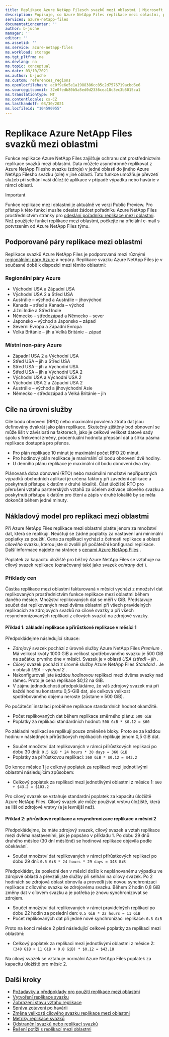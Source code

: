 ```yaml
---
title: Replikace Azure NetApp Filesch svazků mezi oblastmi | Microsoft Docs
description: Popisuje, co Azure NetApp Files replikace mezi oblastmi, podporované páry oblastí, cíle na úrovni služby, odolnost dat a nákladový model.
services: azure-netapp-files
documentationcenter: ''
author: b-juche
manager: ''
editor: ''
ms.assetid: ''
ms.service: azure-netapp-files
ms.workload: storage
ms.tgt_pltfrm: na
ms.devlang: na
ms.topic: conceptual
ms.date: 03/10/2021
ms.author: b-juche
ms.custom: references_regions
ms.openlocfilehash: ac0f9e6e5e1a1988386cc85c2d7576719acbd6e6
ms.sourcegitcommit: 32e0fedb80b5a5ed0d2336cea18c3ec3b5015ca1
ms.translationtype: MT
ms.contentlocale: cs-CZ
ms.lasthandoff: 03/30/2021
ms.locfileid: "104590955"
---
```

# <a name="cross-region-replication-of-azure-netapp-files-volumes"></a>Replikace Azure NetApp Files svazků mezi oblastmi

Funkce replikace Azure NetApp Files zajišťuje ochranu dat prostřednictvím replikace svazků mezi oblastmi. Data můžete asynchronně replikovat z Azure NetApp Filesho svazku (zdroje) v jedné oblasti do jiného Azure NetApp Filesho svazku (cíle) v jiné oblasti.  Tato funkce umožňuje převzetí služeb při selhání vaší důležité aplikace v případě výpadku nebo havárie v rámci oblasti.

> [!IMPORTANT]
> Funkce replikace mezi oblastmi je aktuálně ve verzi Public Preview. Pro přístup k této funkci musíte odeslat žádost pořadníku Azure NetApp Files prostřednictvím stránky pro [odeslání pořadníku replikace mezi oblastmi](https://aka.ms/anfcrrpreviewsignup). Než použijete funkci replikace mezi oblastmi, počkejte na oficiální e-mail s potvrzením od Azure NetApp Files týmu.

## <a name="supported-cross-region-replication-pairs"></a><a name="supported-region-pairs"></a>Podporované páry replikace mezi oblastmi

Replikace svazků Azure NetApp Files je podporovaná mezi různými [regionálními páry Azure](../best-practices-availability-paired-regions.md#azure-regional-pairs) a nepáry. Replikace svazku Azure NetApp Files je v současné době k dispozici mezi těmito oblastmi:  

### <a name="azure-regional-pairs"></a>Regionální páry Azure

* Východní USA a Západní USA
* Východní USA 2 a Střed USA
* Austrálie – východ a Austrálie – jihovýchod
* Kanada – střed a Kanada – východ
* Jižní Indie a Střed Indie 
* Německo – středozápad a Německo – sever
* Japonsko – východ a Japonsko – západ
* Severní Evropa a Západní Evropa
* Velká Británie – jih a Velká Británie – západ

### <a name="azure-regional-non-pairs"></a>Místní non-páry Azure

*   Západní USA 2 a Východní USA
*   Střed USA – jih a Střed USA
*   Střed USA – jih a Východní USA
*   Střed USA – jih a Východní USA 2
*   Východní USA a Východní USA 2
*   Východní USA 2 a Západní USA 2
*   Austrálie – východ a jihovýchodní Asie 
*   Německo – středozápad a Velká Británie – jih

## <a name="service-level-objectives"></a>Cíle na úrovni služby

Cíle bodu obnovení (RPO) nebo maximální povolená ztráta dat jsou definovány dvakrát jako plán replikace.  Skutečný zjištěný bod obnovení se může lišit v závislosti na faktorech, jako je celková velikost datové sady spolu s frekvencí změny, procentuální hodnota přepsání dat a šířka pásma replikace dostupná pro přenos.   

* Pro plán replikace 10 minut je maximální počet RPO 20 minut.  
* Pro hodinový plán replikace je maximální cíl bodu obnovení dvě hodiny.  
* U denního plánu replikace je maximální cíl bodu obnovení dva dny.  

Plánovaná doba obnovení (RTO) nebo maximální množství nepřípustných výpadků obchodních aplikací je určena faktory při zavedení aplikace a poskytnutí přístupu k datům v druhé lokalitě. Část úložiště RTO pro přerušení vztahu partnerských vztahů za účelem aktivace cílového svazku a poskytnutí přístupu k datům pro čtení a zápis v druhé lokalitě by se měla dokončit během jedné minuty.

## <a name="cost-model-for-cross-region-replication"></a>Nákladový model pro replikaci mezi oblastmi  

Při Azure NetApp Files replikace mezi oblastmi platíte jenom za množství dat, která se replikují. Neúčtují se žádné poplatky za nastavení ani minimální poplatky za použití. Cena za replikaci vychází z četnosti replikace a oblasti *cílového* svazku, kterou jste si zvolili při počáteční konfiguraci replikace. Další informace najdete na stránce s [cenami Azure NetApp Files](https://azure.microsoft.com/pricing/details/netapp/) .  

Poplatek za kapacitu úložiště pro běžný Azure NetApp Files se vztahuje na cílový svazek replikace (označovaný také jako svazek *ochrany dat* ). 

### <a name="pricing-examples"></a>Příklady cen

Částka replikace mezi oblastmi fakturovaná v měsíci vychází z množství dat replikovaných prostřednictvím funkce replikace mezi oblastmi během daného měsíce. Množství replikovaných dat se měří v GiB. Představuje součet dat replikovaných mezi dvěma oblastmi při všech pravidelných replikacích ze zdrojových svazků na cílové svazky a při všech resynchronizovaných replikaci z cílových svazků na zdrojové svazky.

#### <a name="example-1-month-1-baseline-replication-and-incremental-replications"></a>Příklad 1: základní replikace a přírůstkové replikace v měsíci 1

Předpokládejme následující situace:

* *Zdrojový* svazek pochází z úrovně služby Azure NetApp Files *Premium* . Má velikost kvóty 1000 GiB a velikost spotřebovaného svazku je 500 GiB na začátku prvního dne v měsíci. Svazek je v oblasti *USA (střed) – jih* .
* *Cílový* svazek pochází z úrovně služby Azure NetApp Files *Standard* . Je v oblasti *USA – východ 2* .
* Nakonfigurovali jste *každou hodinovou* replikaci mezi dvěma svazky nad rámec. Proto je cena replikace $0,12 na GiB.
* V zájmu jednoduchosti předpokládáme, že váš zdrojový svazek má při každé hodinu konstantu 0,5-GiB dat, ale celková velikost spotřebovaného objemu neroste (zůstane v 500 GiB). 

Po počáteční instalaci proběhne replikace standardních hodnot okamžitě.  

* Počet replikovaných dat během replikace směrného plánu: `500 GiB`
* Poplatky za replikaci standardních hodnot: `500 GiB * $0.12 = $60`

Po základní replikaci se replikují pouze změněné bloky. Proto se za každou hodinu v následných přírůstkových replikacích replikuje jenom 0,5 GiB dat.

* Součet množství dat replikovaných v rámci přírůstkových replikací po dobu 30 dnů: `0.5 GiB * 24 hours * 30 days = 360 GiB`
* Poplatky za přírůstkovou replikaci: `360 GiB * $0.12 = $43.2`

Do konce měsíce 1 je celkový poplatek za replikaci mezi jednotlivými oblastmi následujícím způsobem:  

*  Celkový poplatek za replikaci mezi jednotlivými oblastmi z měsíce 1: `$60 + $43.2 = $103.2`

Pro cílový svazek se vztahuje standardní poplatek za kapacitu úložiště Azure NetApp Files. Cílový svazek ale může používat vrstvu úložiště, která se liší od zdrojové vrstvy (a je levnější než).

#### <a name="example-2-month-2-incremental-replications-and-resync-replications"></a>Příklad 2: přírůstkové replikace a resynchronizace replikace v měsíci 2  

Předpokládejme, že máte zdrojový svazek, cílový svazek a vztah replikace mezi dvěma nastaveními, jak je popsáno v příkladu 1. Po dobu 29 dnů druhého měsíce (30 dní měsíčně) se hodinová replikace objevila podle očekávání.

* Součet množství dat replikovaných v rámci přírůstkových replikací po dobu 29 dní: `0.5 GiB * 24 hours * 29 days = 348 GiB`

Předpokládat, že poslední den v měsíci došlo k neplánovanému výpadku ve zdrojové oblasti a převzali jste služby při selhání na cílový svazek. Po 2 hodinách se zdrojová oblast obnovila a provedli jste novou synchronizaci replikace z cílového svazku ke zdrojovému svazku. Během 2 hodin 0,8 GiB změny dat v cílovém svazku a je potřeba je znovu synchronizovat se zdrojem.

* Součet množství dat replikovaných v rámci pravidelných replikací po dobu 22 hodin za poslední den: `0.5 GiB * 22 hours = 11 GiB`
* Počet replikovaných dat při jedné nové synchronizaci replikace: `0.8 GiB`

Proto na konci měsíce 2 platí následující celkové poplatky za replikaci mezi oblastmi:  

* Celkový poplatek za replikaci mezi jednotlivými oblastmi z měsíce 2: `(348 GiB + 11 GiB + 0.8 GiB) * $0.12 = $43.18`

Na cílový svazek se vztahuje normální Azure NetApp Files poplatek za kapacitu úložiště pro měsíc 2.

## <a name="next-steps"></a>Další kroky
* [Požadavky a předpoklady pro použití replikace mezi oblastmi](cross-region-replication-requirements-considerations.md)
* [Vytvoření replikace svazku](cross-region-replication-create-peering.md)
* [Zobrazení stavu vztahu replikace](cross-region-replication-display-health-status.md)
* [Správa zotavení po havárii](cross-region-replication-manage-disaster-recovery.md)
* [Změna velikosti cílového svazku replikace mezi oblastmi](azure-netapp-files-resize-capacity-pools-or-volumes.md#resize-a-cross-region-replication-destination-volume)
* [Metriky replikace svazků](azure-netapp-files-metrics.md#replication)
* [Odstranění svazků nebo replikací svazků](cross-region-replication-delete.md)
* [Řešení potíží s replikací mezi oblastmi](troubleshoot-cross-region-replication.md)